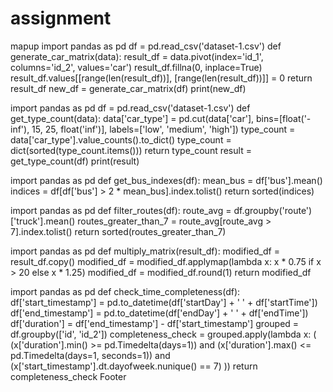 # assignment
mapup 
import pandas as pd
df = pd.read_csv('dataset-1.csv')
def generate_car_matrix(data):
result_df = data.pivot(index='id_1', columns='id_2', values='car')
result_df.fillna(0, inplace=True)
result_df.values[[range(len(result_df))], [range(len(result_df))]] = 0
return result_df
new_df = generate_car_matrix(df)
print(new_df)

import pandas as pd
df = pd.read_csv('dataset-1.csv')
def get_type_count(data):
data['car_type'] = pd.cut(data['car'], bins=[float('-inf'), 15, 25, float('inf')], labels=['low', 'medium', 'high'])
type_count = data['car_type'].value_counts().to_dict()
type_count = dict(sorted(type_count.items()))
return type_count
result = get_type_count(df)
print(result)

import pandas as pd
def get_bus_indexes(df):
mean_bus = df['bus'].mean()
indices = df[df['bus'] > 2 * mean_bus].index.tolist()
return sorted(indices)

import pandas as pd
def filter_routes(df):
route_avg = df.groupby('route')['truck'].mean()
routes_greater_than_7 = route_avg[route_avg > 7].index.tolist()
return sorted(routes_greater_than_7)

import pandas as pd
def multiply_matrix(result_df):
modified_df = result_df.copy()
modified_df = modified_df.applymap(lambda x: x * 0.75 if x > 20 else x * 1.25)
modified_df = modified_df.round(1)
return modified_df

import pandas as pd
def check_time_completeness(df):
df['start_timestamp'] = pd.to_datetime(df['startDay'] + ' ' + df['startTime'])
df['end_timestamp'] = pd.to_datetime(df['endDay'] + ' ' + df['endTime'])
df['duration'] = df['end_timestamp'] - df['start_timestamp']
grouped = df.groupby(['id', 'id_2'])
completeness_check = grouped.apply(lambda x: (
(x['duration'].min() >= pd.Timedelta(days=1)) and
(x['duration'].max() <= pd.Timedelta(days=1, seconds=1)) and
(x['start_timestamp'].dt.dayofweek.nunique() == 7)
))
return completeness_check
Footer
